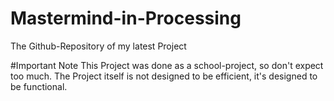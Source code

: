 # Mastermind-in-Processing
The Github-Repository of my latest Project

#Important Note
This Project was done as a school-project, so don't expect too much.
The Project itself is not designed to be efficient, it's designed to be functional.
